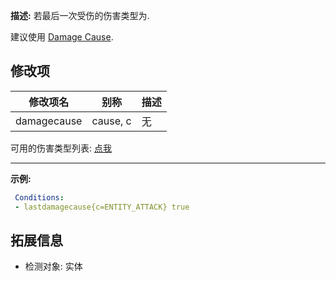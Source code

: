 **描述:** 若最后一次受伤的伤害类型为.

建议使用 [Damage Cause](/条件/damagecause).

修改项
---

| 修改项名  | 别称           | 描述                      |
| --------- | -------------- | ------------------------- |
| damagecause | cause, c | 无 |

可用的伤害类型列表: [点我](/实体/伤害调整)

---

**示例:**

```yaml
 Conditions:
 - lastdamagecause{c=ENTITY_ATTACK} true
```

拓展信息
---

- 检测对象: 实体